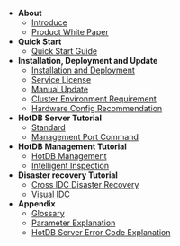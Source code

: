 <!--* README-->
* **About**
  * [Introduce](introduce.md)
  * [Product White Paper](white-paper.md)
  <!--* [What's New](whats-new.md)-->
* **Quick Start**
  * [Quick Start Guide](quick-start-guide.md)
  <!--* [Basic Operations](basic-operations.md)-->
* **Installation, Deployment and Update**
  * [Installation and Deployment](installation-and-deployment.md)
  * [Service License](service-license.md)
  * [Manual Update](manual-update.md)
  * [Cluster Environment Requirement](cluster-environment-requirement.md)
  * [Hardware Config Recommendation](hardware-config-recommendation.md)
* **HotDB Server Tutorial**
  * [Standard](standard.md)
  * [Management Port Command](management-port-command.md)
* **HotDB Management Tutorial**
  * [HotDB Management](hotdb-management.md)
  * [Intelligent Inspection](intelligent-inspection.md)
* **Disaster recovery Tutorial**
  * [Cross IDC Disaster Recovery](cross-idc-disaster-recovery.md)
  * [Visual IDC](visual-idc.md) 
* **Appendix**
  * [Glossary](glossary.md)
  * [Parameter Explanation](parameters.md)
  * [HotDB Server Error Code Explanation](error-codes.md)
